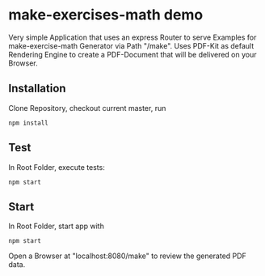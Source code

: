 # make-exercises-math demo
Very simple Application that uses an express Router to serve Examples for make-exercise-math Generator via Path "/make". Uses PDF-Kit as default Rendering Engine to create a PDF-Document that will be delivered on your Browser.

## Installation 
Clone Repository, checkout current master, run 
```
npm install
```

## Test
In Root Folder, execute tests:

```
npm start
```

## Start
In Root Folder, start app with

```
npm start
```
Open a Browser at "localhost:8080/make" to review the generated PDF data.
